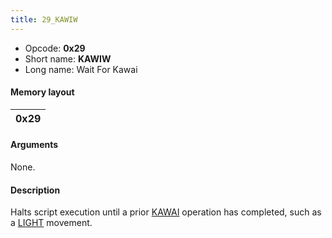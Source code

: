```yaml
---
title: 29_KAWIW
---
```


- Opcode: **0x29**
- Short name: **KAWIW**
- Long name: Wait For Kawai

#### Memory layout

| 0x29 |
|------|

#### Arguments

None.

#### Description

Halts script execution until a prior [KAWAI](FF7/Field/Script/Opcodes/28_KAWAI "wikilink") operation has completed, such as a [LIGHT](28_KAWAI/06_LIGHT.md) movement.
